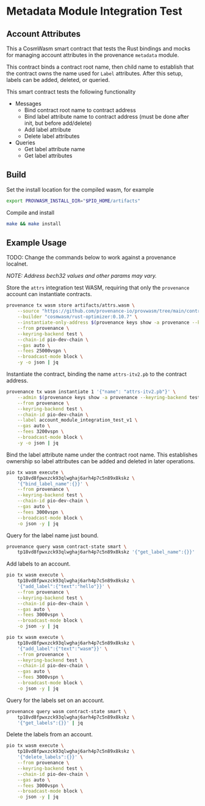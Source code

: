 # Metadata Module Integration Test

## Account Attributes

This a CosmWasm smart contract that tests the Rust bindings and mocks for managing account
attributes in the provenance `metadata` module.

This contract binds a contract root name, then child name to establish that the contract owns the
name used for `Label` attributes. After this setup, labels can be added, deleted, or queried.

This smart contract tests the following functionality

- Messages
  - Bind contract root name to contract address
  - Bind label attribute name to contract address (must be done after init, but before add/delete)
  - Add label attribute
  - Delete label attributes
- Queries
  - Get label attribute name
  - Get label attributes

## Build

Set the install location for the compiled wasm, for example

```bash
export PROVWASM_INSTALL_DIR="$PIO_HOME/artifacts"
```

Compile and install

```bash
make && make install
```

## Example Usage

TODO: Change the commands below to work against a provenance localnet.

_NOTE: Address bech32 values and other params may vary._

Store the `attrs` integration test WASM, requiring that only the `provenance` account can
instantiate contracts.

```bash
provenance tx wasm store artifacts/attrs.wasm \
    --source "https://github.com/provenance-io/provwasm/tree/main/contracts/attrs" \
    --builder "cosmwasm/rust-optimizer:0.10.7" \
    --instantiate-only-address $(provenance keys show -a provenance --keyring-backend test) \
    --from provenance \
    --keyring-backend test \
    --chain-id pio-dev-chain \
    --gas auto \
    --fees 25000vspn \
    --broadcast-mode block \
    -y -o json | jq
```

Instantiate the contract, binding the name `attrs-itv2.pb` to the contract address.

```bash
provenance tx wasm instantiate 1 '{"name": "attrs-itv2.pb"}' \
    --admin $(provenance keys show -a provenance --keyring-backend test) \
    --from provenance \
    --keyring-backend test \
    --chain-id pio-dev-chain \
    --label account_module_integration_test_v1 \
    --gas auto \
    --fees 3200vspn \
    --broadcast-mode block \
    -y -o json | jq
```

Bind the label attribute name under the contract root name. This establishes ownership so label
attributes can be added and deleted in later operations.

```bash
pio tx wasm execute \
    tp18vd8fpwxzck93qlwghaj6arh4p7c5n89x8kskz \
    '{"bind_label_name":{}}' \
    --from provenance \
    --keyring-backend test \
    --chain-id pio-dev-chain \
    --gas auto \
    --fees 3000vspn \
    --broadcast-mode block \
    -o json -y | jq
```

Query for the label name just bound.

```bash
provenance query wasm contract-state smart \
    tp18vd8fpwxzck93qlwghaj6arh4p7c5n89x8kskz '{"get_label_name":{}}' | jq
```

Add labels to an account.

```bash
pio tx wasm execute \
    tp18vd8fpwxzck93qlwghaj6arh4p7c5n89x8kskz \
    '{"add_label":{"text":"hello"}}' \
    --from provenance \
    --keyring-backend test \
    --chain-id pio-dev-chain \
    --gas auto \
    --fees 3000vspn \
    --broadcast-mode block \
    -o json -y | jq
```

```bash
pio tx wasm execute \
    tp18vd8fpwxzck93qlwghaj6arh4p7c5n89x8kskz \
    '{"add_label":{"text":"wasm"}}' \
    --from provenance \
    --keyring-backend test \
    --chain-id pio-dev-chain \
    --gas auto \
    --fees 3000vspn \
    --broadcast-mode block \
    -o json -y | jq
```

Query for the labels set on an account.

```bash
provenance query wasm contract-state smart \
    tp18vd8fpwxzck93qlwghaj6arh4p7c5n89x8kskz \
    '{"get_labels":{}}' | jq
```

Delete the labels from an account.

```bash
pio tx wasm execute \
    tp18vd8fpwxzck93qlwghaj6arh4p7c5n89x8kskz \
    '{"delete_labels":{}}' \
    --from provenance \
    --keyring-backend test \
    --chain-id pio-dev-chain \
    --gas auto \
    --fees 3000vspn \
    --broadcast-mode block \
    -o json -y | jq
```
